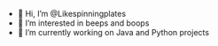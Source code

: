 - 👋 Hi, I’m @Likespinningplates
- 👀 I’m interested in beeps and boops
- 🌱 I’m currently working on Java and Python projects

<!---
Likespinningplates/Likespinningplates is a ✨ special ✨ repository because its `README.md` (this file) appears on your GitHub profile.
You can click the Preview link to take a look at your changes.
--->
